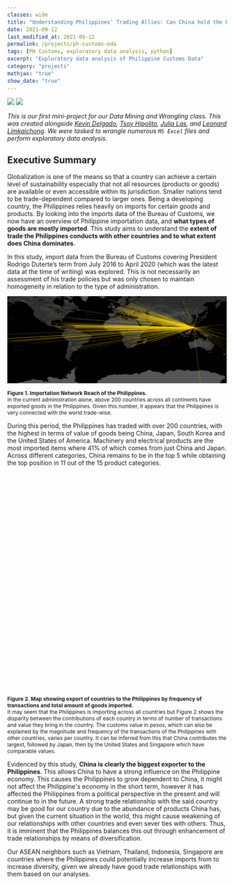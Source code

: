 ```yaml
---
classes: wide
title: "Understanding Philippines’ Trading Allies: Can China hold the Philippine Economy Hostage?"
date: 2021-09-12
last_modified_at: 2021-09-12
permalink: /projects/ph-customs-eda
tags: [PH Customs, exploratory data analysis, python]
excerpt: "Exploratory data analysis of Philippine Customs Data"
category: "projects"
mathjax: "true"
show_date: "true"
---
```

[![](https://img.shields.io/badge/Jupyter-View_Notebook-F37626?logo=jupyter)](https://github.com/jasperkpangan/dmw-eda-ph-customs/blob/main/Technical%20Report.ipynb)       [![](https://img.shields.io/badge/Github-View_HTML-181717?logo=github)](https://github.com/jasperkpangan/dmw-eda-ph-customs/blob/main/Technical%20Report.html)

*This is our first mini-project for our Data Mining and Wrangling class. This was created alongside [Kevin Delgado](https://www.linkedin.com/in/kevynndelgado/), [Tsoy Hipolito](https://www.linkedin.com/in/pdanielhipolito/), [Julia Las](https://www.linkedin.com/in/julialas/), and [Leonard Limkaichong](https://www.linkedin.com/in/leonard-limkaichong-31711611a/). We were tasked to wrangle numerous `MS Excel` files and perform exploratory data analysis.*

## Executive Summary
Globalization is one of the means so that a country can achieve a certain level of sustainability especially that not all resources (products or goods) are available or even accessible within its jurisdiction. Smaller nations tend to be trade-dependent compared to larger ones. Being a developing country, the Philippines relies heavily on imports for certain goods and products. By looking into the imports data of the Bureau of Customs, we now have an overview of Philippine importation data, and **what types of goods are mostly imported**. This study aims to understand the **extent of trade the Philippines conducts with other countries and to what extent does China dominates**.

In this study, import data from the Bureau of Customs covering President Rodrigo Duterte’s term from July 2016 to April 2020 (which was the latest data at the time of writing) was explored. This is not necessarily an assessment of his trade policies but was only chosen to maintain homogeneity in relation to the type of administration.

<!-- <img src = "{{ site.url }}{{ site.baseurl }}\assets\images\project\import-export-network.png"> -->
<img src = "\assets\images\project\import-export-network.png" width = "800" height = "200">

<p style="font-size:12px;font-style:default;"><b>Figure 1. Importation Network Reach of the Philippines.</b><br>In the current administration alone, above 200 countries across all continents have exported goods in the Philippines. Given this number, it appears that the Philippines is very connected with the world trade-wise.</p>

During this period, the Philippines has traded with over 200 countries, with the highest in terms of value of goods being China, Japan, South Korea and the United States of America. Machinery and electrical products are the most imported items where 41% of which comes from just China and Japan. Across different categories, China remains to be in the top 5 while obtaining the top position in 11 out of the 15 product categories. 

<script src="https://cdn.plot.ly/plotly-latest.min.js"></script>
<div><div id="64e4e579-699a-4295-ae06-c558237432a3" class="plotly-graph-div" style="height:500px; width:900px;"></div>            <script type="text/javascript">                                    window.PLOTLYENV=window.PLOTLYENV || {};                                    if (document.getElementById("64e4e579-699a-4295-ae06-c558237432a3")) {                    Plotly.newPlot(                        "64e4e579-699a-4295-ae06-c558237432a3",                        [{"customdata":[["PHILIPPINES",15,92530989.10716,121.774017,12.879721],["COOK ISLANDS",3,1149217.5310000002,-159.777671,-21.236736],["BARBADOS",7,1363238.65,-59.543198,13.193887],["TAIWAN, PROVINCE OF CHINA",390354,762452555782.3275,120.960515,23.69781],["MARTINIQUE",1,1123.89263,-61.024174,14.641528],["VIET NAM",139161,416466713858.96826,108.277199,14.058324],["EGYPT",911,5185897879.194508,30.802498,26.820553],["ISRAEL",13880,23305156876.043312,34.851612,31.046051],["TURKS AND CAICOS ISLANDS",4,1773357.434,-71.797928,21.694025],["KAZAKHSTAN",22,952010677.80013,66.923684,48.019573],["SOUTH AFRICA",4197,7609288670.72231,22.937506,-30.559482],["UNITED STATES VIRGIN ISLANDS",46,128943718.17412,-64.896335,18.335765],["PARAGUAY",35,53058383.592360005,-58.443832,-23.442503],["ANGUILLA",20,1984624.64062,-63.06861499999999,18.220554],["KOREA, REPUBLIC OF",482317,1419757041952.0388,127.766922,35.907757],["LUXEMBOURG",1707,837840419.1029005,6.129582999999999,49.815273],["NEW CALEDONIA",5,186273.92297,165.618042,-20.904305],["KUWAIT",473,237492389165.3049,47.481766,29.31166],["MALDIVES",82,46222057.80196,73.22068,3.202778],["DENMARK",24949,23703979941.398983,9.501785,56.26392],["ANTARCTICA",2,14262211.0738,135.0,-82.862752],["ARUBA",3,108003471.14994,-69.968338,12.52111],["MOLDOVA",19,20636979.22129,28.369885,47.411631],["SAUDI ARABIA",2103,285288531076.0908,45.079162,23.885942],["MONTSERRAT",2,560365.10468,-62.187366,16.742498],["ANGOLA",51,1096257765.3105805,17.873887,-11.202692],["FIJI",44,428339962.97237,178.065032,-17.713371],["GERMANY",306554,296429435105.02374,10.451526,51.165691],["EQUATORIAL GUINEA",35,2250614539.09053,10.267895,1.650801],["MADAGASCAR",56,19266239.15431,46.869107,-18.766947],["LIECHTENSTEIN",1517,341326819.1971002,9.555373,47.166],["ALBANIA",11,2752400.86276,20.168331,41.153332],["MACAU",2402,5178292756.319299,113.543873,22.198745],["MALTA",653,3149013121.176092,14.375416,35.937496],["GABON",47,87262219.98376998,11.609444,-0.803689],["AZERBAIJAN",4,1248622.83688,47.576927,40.143105],["AUSTRALIA",79241,216822583270.66992,133.775136,-25.274398],["RUSSIAN FEDERATION",2347,119520615996.012,105.318756,61.52401],["BELARUS",132,177631841.52567,27.953389,53.709807],["MALI",2,31414484.71055,-3.996166,17.570692],["TURKEY",11034,18354757746.956142,35.243322,38.963745],["CHAD",31,5202426.811099999,18.732207,15.454166],["CENTRAL AFRICAN REPUBLIC",8,16335521.104280002,20.939444,6.611110999999999],["VANUATU",49,1767899262.6794302,166.959158,-15.376706],["TAJIKISTAN",11,3592137.98318,71.276093,38.861034],["JAPAN",1750781,1632850223417.4834,138.252924,36.204824],["ITALY",95130,88343284650.02505,12.56738,41.87194],["HUNGARY",5146,2262038731.628376,19.5033041,47.162494],["GUADELOUPE",2,156303.66084000003,-61.55099999999999,16.265],["YUGOSLAV REP. OF MACEDONIA",91,4546230.739889999,21.745275,41.608635],["US MINOR OUTLYING ISLANDS",51,38769917.88852,166.647047,19.2823192],["WALLIS AND FUTUNA ISLANDS",3,3081148.2744,-178.1165,-14.2938],["LAO PEOPLE\'S DEMOCRATIC REPUBLIC",123,669161978.5142803,102.495496,19.85627],["BRITISH VIRGIN ISLANDS",341,279814907.53684,-64.639968,18.420695],["ERITREA",1,60.438,39.782334,15.179384],["CAPE VERDE",1,1546859.03064,-23.0418,16.5388],["SURINAME",3,54227026.554,-56.027783,3.919305],["BELIZE",164,56701938.29364003,-88.49765,17.189877],["ICELAND",45,60027934.28695001,-19.020835,64.963051],["GIBRALTAR",2,71970200.0,-5.353585,36.140751],["CUBA",188,887223582.04682,-77.781167,21.521757],["MOZAMBIQUE",52,113524283.19019996,35.529562,-18.665695],["BURKINA FASO",5,181595.58493,-1.561593,12.238333],["LEBANON",112,1350030800.1895502,35.862285,33.854721],["ETHIOPIA",36,27614319.20983,40.489673,9.145],["ST. HELENA",1,1662326.1,-5.7089241,-15.9650104],["ALGERIA",15,2695171065.4621105,1.659626,28.033886],["MOROCCO",377,161241603.58172017,-7.092619999999999,31.791702],["NORWAY",2651,5120865132.920636,8.468945999999999,60.47202399999999],["PANAMA",266,1479222831.5166392,-80.782127,8.537981],["SAMOA",55,78039584.90091002,-172.104629,-13.759029],["ANTIGUA AND BARBUDA",2,120772185.8304,-61.796428,17.060816],["JORDAN, ASIA",208,655888242.9296002,36.238414,30.585164],["BAHAMAS",1,142454400.0,-77.39627999999999,25.03428],["AMERICAN SAMOA",17,336019019.92984,-170.132217,-14.270972],["GAMBIA",13,430011.719,-15.310139,13.443182],["TONGA",4,17489.55,-175.198242,-21.178986],["FRENCH POLYNESIA",20,304095364.18303,-149.406843,-17.679742],["TUNISIA",125,5879716269.652295,9.537499,33.886917],["IRAQ",16,877234769.036,43.679291,33.223191],["SLOVENIA",1823,3499100237.926557,14.995463,46.151241],["ZAMBIA",11,31962187.45192,27.849332,-13.133897],["SAN MARINO",6,12797688.33393,12.457777,43.94236],["PERU",419,30194955239.71372,-75.015152,-9.189967],["BURMA (See MM MYANMAR)",2,24652.1088,95.955974,21.916221],["ROMANIA",1673,2571810501.1139765,24.96676,45.943161],["ZIMBABWE",42,104233576.89135998,29.154857,-19.015438],["BAHRAIN",355,4118222195.045072,50.5577,26.0667],["NETHERLANDS ANTILLES",61,139913596.66971004,4.9245673,52.3763561],["TRINIDAD AND TOBAGO",7,33016184.1978,-61.222503,10.691803],["BULGARIA",3464,8294578558.594284,25.48583,42.733883],["UKRAINE",2058,35838975413.06289,31.1655799,48.379433],["ESTONIA",315,234163990.71247,25.0136071,58.595272],["FRANCE",83680,152822115967.96875,2.213749,46.227638],["MALAWI",33,81651677.00261001,34.301525,-13.254308],["NORTHERN MARIANAS",151,20645843.064119987,145.6739,15.0979],["KIRIBATI",58,1342757141.58216,-168.734039,-3.370417],["GUATEMALA",146,373105247.65772986,-90.230759,15.783471],["SYRIAN ARAB REPUBLIC",51,4650529.95607,38.996815,34.80207499999999],["EL SALVADOR",509,26785187.64033,-88.89653,13.794185],["BOLIVIA",14,267759449.4109,-63.58865299999999,-16.290154],["MONGOLIA",21,205612091.95774004,103.846656,46.862496],["HAITI",64,23448743.29078001,-72.285215,18.971187],["ARGENTINA",3505,40166936470.08488,-63.61667199999999,-38.416097],["SEYCHELLES",37,297291386.90937006,55.491977,-4.679574],["SWEDEN",25204,23227218510.158844,18.643501,60.12816100000001],["EAST TIMOR",13,542952.91242,125.727539,-8.874217],["SWITZERLAND",44063,68391314691.13317,8.227511999999999,46.818188],["FINLAND",9850,28479126429.13677,25.7481511,61.92410999999999],["LIBERIA",10,1619356732.00116,-9.429499000000002,6.428055],["AUSTRIA",17544,21129220335.279377,14.550072,47.516231],["MALAYSIA",314156,605698396358.5236,101.975766,4.210484],["SRI LANKA",2518,3566290441.7683563,80.77179699999999,7.873053999999999],["BOSNIA-HERCEGOVINA",77,189598630.58679003,17.679076,43.915886],["ST VINCENT AND GRENADINES",4,5939549.946,-61.287228,12.984305],["NIUE",1,645024.78264,-169.867233,-19.054445],["NORFOLK ISLAND",10,14957599.333,167.954712,-29.040835],["Pitcairn",1,112467.688,-128.3242376,-24.3767537],["BOTSWANA",4,1194582.89876,24.684866,-22.328474],["NAMIBIA",49,41156740.73277002,18.49041,-22.95764],["GEORGIA, ASIA",232,188482627.68730012,43.35689199999999,42.315407],["IRAN, ISLAMIC REPUBLIC OF",190,4062297962.9867206,53.688046,32.427908],["PORTUGAL",2902,1251904495.4177015,-8.224454,39.39987199999999],["CZECH REPUBLIC",9361,15666172770.05983,15.472962,49.81749199999999],["BERMUDA",3,91853.418,-64.7505,32.3078],["NICARAGUA",47,109598920.89955996,-85.207229,12.865416],["UGANDA",13,1483605.0180000002,32.290275,1.373333],["SIERRA LEONE",31,16911559.01574,-11.779889,8.460555],["MONACO",91,8527582.486170001,7.424615799999999,43.73841760000001],["GHANA",99,127465640.18632,-1.023194,7.946527],["NIGER",2,129159.54727,8.081666,17.607789],["KOREA, DEM. PEOPLE\'S REP.",2089,8257612659.201891,127.510093,40.339852],["LESOTHO",60,4987554.085289991,28.233608,-29.609988],["INDIA",118252,243636695692.16415,78.96288,20.593684],["CAMBODIA",5999,4537102539.5954685,104.990963,12.565679],["SENEGAL",4,2004876.2974000005,-14.452362,14.497401],["GUINEA-BISSAU",1,501.58,-15.180413,11.803749],["PAKISTAN",8549,24949818338.079544,69.34511599999999,30.375321],["MYANMAR",2323,5850162875.232344,95.955974,21.916221],["COTE D\'IVOIRE",41,10652111.518700002,-5.547079999999999,7.539988999999999],["FRENCH GUIANA",2,803106.41251,-53.125782,3.933889],["NETHERLANDS",70718,99929702701.31224,5.291265999999999,52.132633],["BRAZIL",11930,91977563737.54865,-51.92528,-14.235004],["COLOMBIA",751,1837319786.7882493,-74.297333,4.570868],["CONGO",23,29207183.99485001,21.758664,-4.038333],["DOMINICA",1,767749.36841,-61.37097600000001,15.414999],["UNITED STATES",911239,1169663314073.551,-95.712891,37.09024],["REPUBLIC OF SERBIA",185,66353503.72173002,21.005859,44.016521],["POLAND",7550,8449151489.787706,19.145136,51.919438],["KENYA",233,850372143.67583,37.906193,-0.023559],["CYPRUS",479,452891237.94951993,33.429859,35.126413],["PUERTO RICO",100,466773823.6738201,-66.590149,18.220833],["NAURU",23,204255393.75942,166.931503,-0.522778],["LATVIA",314,151192862.6884501,24.603189,56.879635],["FED. STATES OF MICRONESIA",30,1143929000.49041,150.550812,7.425554],["UNITED KINGDOM",118475,87594203818.95773,-3.435973,55.378051],["URUGUAY",3662,10480207966.611568,-55.765835,-32.522779],["YEMEN",42,7243769.049969998,48.516388,15.552727],["NEW ZEALAND",17750,70839467932.3216,174.885971,-40.900557],["GUYANA",10,97311431.34132,-58.93018,4.860416],["DJIBOUTI",11,17719977.18759,42.590275,11.825138],["CAMEROON",19,7903755.101020001,12.354722,7.369721999999999],["BRUNEI DARUSSALAM",349,8098412482.685224,114.727669,4.535277],["SLOVAKIA",689,172744532.58125997,19.699024,48.669026],["TUVALU",5,452732938.84051,177.64933,-7.109534999999999],["MARSHALL ISLANDS",169,1063307175.3124498,171.184478,7.131474],["CAYMAN ISLANDS",15,2915254360.40214,-81.2546,19.3133],["FAEROE ISLANDS",2,6096513.532199999,-6.9118061,61.89263500000001],["DOMINICAN REPUBLIC",94,1962720219.7695503,-70.162651,18.735693],["AFGHANISTAN",3,370021.82834,67.709953,33.93911],["THAILAND",376560,1016465306900.7356,100.992541,15.870032],["HONG KONG",497924,497603921278.8518,114.1693611,22.3193039],["GREECE",1002,1384302692.1589398,21.824312,39.074208],["JAMAICA",148,121732781.13938004,-77.297508,18.109581],["NEPAL",37,5198584.989149999,84.12400799999999,28.394857],["MEXICO",9366,16144973270.77531,-102.552784,23.634501],["OMAN",486,9934288608.304436,55.975413,21.4735329],["KYRGYZSTAN",2,37785330.2,74.766098,41.20438],["PAPUA NEW GUINEA",1076,43465571452.67094,143.95555,-6.314992999999999],["COSTA RICA",1482,1576272134.6736505,-83.753428,9.748917],["GUINEA",3,1723267.12032,-9.696645,9.945587],["SUDAN",116,91378058.4638,30.217636,12.862807],["TOGO, AFRICA",2,285101887.926,0.824782,8.619543],["SOLOMON ISLANDS",226,3064223109.7610984,160.156194,-9.64571],["LITHUANIA",580,1091175091.53477,23.881275,55.169438],["PALAU",5,1552562.318,134.58252,7.514979999999999],["SPAIN",52945,67799226810.93984,-3.74922,40.46366700000001],["GUAM",598,297174158.71392983,144.793731,13.444304],["HONDURAS",309,167247961.29286006,-86.241905,15.199999],["VENEZUELA",13,15937348.49623,-66.58973,6.42375],["INDONESIA",149635,916832782154.66,113.921327,-0.789275],["SWAZILAND",9,5983264.535759999,31.465866,-26.522503],["QATAR",2508,55687409323.71962,51.183884,25.354826],["Andorra",16,4136359.16552,1.521801,42.506285],["CANADA",35522,99395865339.2479,-106.346771,56.130366],["TANZANIA, UNITED REPUBLIC OF",71,475714851.4035601,34.888822,-6.369028],["ARMENIA",8,3734896.1794,45.038189,40.069099],["SAINT LUCIA",42,26470359.50723,-60.978893,13.909444],["SINGAPORE",957342,973302046593.6,103.819836,1.352083],["BANGLADESH",12132,5748149686.788302,90.356331,23.684994],["BELGIUM",53660,80274649311.22934,4.469936,50.503887],["ECUADOR",251,1952732602.033069,-78.18340599999999,-1.831239],["IRELAND",18216,42960641335.72226,-7.692053599999999,53.1423672],["CHINA",2528531,2848528286524.2007,104.195397,35.86166],["MAURITIUS",165,921536512.9847592,57.55215200000001,-20.348404],["COCOS (KEELING) ISLANDS",1,1524900.0,96.870956,-12.164165],["UNITED ARAB EMIRATES",13409,185907539503.03647,53.847818,23.424076],["REUNION",8,412152.1171,55.536384,-21.115141],["UZBEKISTAN",70,98789736.19662,64.585262,41.377491],["CROATIA",197,1132360287.9293096,15.2000001,45.1],["NIGERIA",173,4307374385.349521,8.675277,9.081999],["CHRISTMAS ISLANDS",50,76457284.10044003,105.690449,-10.447525],["CHILE",2562,13656779561.118956,-71.542969,-35.675147]],"hovertemplate":"<b>%{hovertext}</b><br><br>Number of Transactions=%{customdata[1]:,.0f}<br>Customs Value in PHP=%{marker.color:,.2f}<extra></extra>","hovertext":["PHILIPPINES","COOK ISLANDS","BARBADOS","TAIWAN, PROVINCE OF CHINA","MARTINIQUE","VIET NAM","EGYPT","ISRAEL","TURKS AND CAICOS ISLANDS","KAZAKHSTAN","SOUTH AFRICA","UNITED STATES VIRGIN ISLANDS","PARAGUAY","ANGUILLA","KOREA, REPUBLIC OF","LUXEMBOURG","NEW CALEDONIA","KUWAIT","MALDIVES","DENMARK","ANTARCTICA","ARUBA","MOLDOVA","SAUDI ARABIA","MONTSERRAT","ANGOLA","FIJI","GERMANY","EQUATORIAL GUINEA","MADAGASCAR","LIECHTENSTEIN","ALBANIA","MACAU","MALTA","GABON","AZERBAIJAN","AUSTRALIA","RUSSIAN FEDERATION","BELARUS","MALI","TURKEY","CHAD","CENTRAL AFRICAN REPUBLIC","VANUATU","TAJIKISTAN","JAPAN","ITALY","HUNGARY","GUADELOUPE","YUGOSLAV REP. OF MACEDONIA","US MINOR OUTLYING ISLANDS","WALLIS AND FUTUNA ISLANDS","LAO PEOPLE\'S DEMOCRATIC REPUBLIC","BRITISH VIRGIN ISLANDS","ERITREA","CAPE VERDE","SURINAME","BELIZE","ICELAND","GIBRALTAR","CUBA","MOZAMBIQUE","BURKINA FASO","LEBANON","ETHIOPIA","ST. HELENA","ALGERIA","MOROCCO","NORWAY","PANAMA","SAMOA","ANTIGUA AND BARBUDA","JORDAN, ASIA","BAHAMAS","AMERICAN SAMOA","GAMBIA","TONGA","FRENCH POLYNESIA","TUNISIA","IRAQ","SLOVENIA","ZAMBIA","SAN MARINO","PERU","BURMA (See MM MYANMAR)","ROMANIA","ZIMBABWE","BAHRAIN","NETHERLANDS ANTILLES","TRINIDAD AND TOBAGO","BULGARIA","UKRAINE","ESTONIA","FRANCE","MALAWI","NORTHERN MARIANAS","KIRIBATI","GUATEMALA","SYRIAN ARAB REPUBLIC","EL SALVADOR","BOLIVIA","MONGOLIA","HAITI","ARGENTINA","SEYCHELLES","SWEDEN","EAST TIMOR","SWITZERLAND","FINLAND","LIBERIA","AUSTRIA","MALAYSIA","SRI LANKA","BOSNIA-HERCEGOVINA","ST VINCENT AND GRENADINES","NIUE","NORFOLK ISLAND","Pitcairn","BOTSWANA","NAMIBIA","GEORGIA, ASIA","IRAN, ISLAMIC REPUBLIC OF","PORTUGAL","CZECH REPUBLIC","BERMUDA","NICARAGUA","UGANDA","SIERRA LEONE","MONACO","GHANA","NIGER","KOREA, DEM. PEOPLE\'S REP.","LESOTHO","INDIA","CAMBODIA","SENEGAL","GUINEA-BISSAU","PAKISTAN","MYANMAR","COTE D\'IVOIRE","FRENCH GUIANA","NETHERLANDS","BRAZIL","COLOMBIA","CONGO","DOMINICA","UNITED STATES","REPUBLIC OF SERBIA","POLAND","KENYA","CYPRUS","PUERTO RICO","NAURU","LATVIA","FED. STATES OF MICRONESIA","UNITED KINGDOM","URUGUAY","YEMEN","NEW ZEALAND","GUYANA","DJIBOUTI","CAMEROON","BRUNEI DARUSSALAM","SLOVAKIA","TUVALU","MARSHALL ISLANDS","CAYMAN ISLANDS","FAEROE ISLANDS","DOMINICAN REPUBLIC","AFGHANISTAN","THAILAND","HONG KONG","GREECE","JAMAICA","NEPAL","MEXICO","OMAN","KYRGYZSTAN","PAPUA NEW GUINEA","COSTA RICA","GUINEA","SUDAN","TOGO, AFRICA","SOLOMON ISLANDS","LITHUANIA","PALAU","SPAIN","GUAM","HONDURAS","VENEZUELA","INDONESIA","SWAZILAND","QATAR","Andorra","CANADA","TANZANIA, UNITED REPUBLIC OF","ARMENIA","SAINT LUCIA","SINGAPORE","BANGLADESH","BELGIUM","ECUADOR","IRELAND","CHINA","MAURITIUS","COCOS (KEELING) ISLANDS","UNITED ARAB EMIRATES","REUNION","UZBEKISTAN","CROATIA","NIGERIA","CHRISTMAS ISLANDS","CHILE"],"lat":[12.879721,-21.236736,13.193887,23.69781,14.641528,14.058324,26.820553,31.046051,21.694025,48.019573,-30.559482,18.335765,-23.442503,18.220554,35.907757,49.815273,-20.904305,29.31166,3.202778,56.26392,-82.862752,12.52111,47.411631,23.885942,16.742498,-11.202692,-17.713371,51.165691,1.650801,-18.766947,47.166,41.153332,22.198745,35.937496,-0.803689,40.143105,-25.274398,61.52401,53.709807,17.570692,38.963745,15.454166,6.611110999999999,-15.376706,38.861034,36.204824,41.87194,47.162494,16.265,41.608635,19.2823192,-14.2938,19.85627,18.420695,15.179384,16.5388,3.919305,17.189877,64.963051,36.140751,21.521757,-18.665695,12.238333,33.854721,9.145,-15.9650104,28.033886,31.791702,60.47202399999999,8.537981,-13.759029,17.060816,30.585164,25.03428,-14.270972,13.443182,-21.178986,-17.679742,33.886917,33.223191,46.151241,-13.133897,43.94236,-9.189967,21.916221,45.943161,-19.015438,26.0667,52.3763561,10.691803,42.733883,48.379433,58.595272,46.227638,-13.254308,15.0979,-3.370417,15.783471,34.80207499999999,13.794185,-16.290154,46.862496,18.971187,-38.416097,-4.679574,60.12816100000001,-8.874217,46.818188,61.92410999999999,6.428055,47.516231,4.210484,7.873053999999999,43.915886,12.984305,-19.054445,-29.040835,-24.3767537,-22.328474,-22.95764,42.315407,32.427908,39.39987199999999,49.81749199999999,32.3078,12.865416,1.373333,8.460555,43.73841760000001,7.946527,17.607789,40.339852,-29.609988,20.593684,12.565679,14.497401,11.803749,30.375321,21.916221,7.539988999999999,3.933889,52.132633,-14.235004,4.570868,-4.038333,15.414999,37.09024,44.016521,51.919438,-0.023559,35.126413,18.220833,-0.522778,56.879635,7.425554,55.378051,-32.522779,15.552727,-40.900557,4.860416,11.825138,7.369721999999999,4.535277,48.669026,-7.109534999999999,7.131474,19.3133,61.89263500000001,18.735693,33.93911,15.870032,22.3193039,39.074208,18.109581,28.394857,23.634501,21.4735329,41.20438,-6.314992999999999,9.748917,9.945587,12.862807,8.619543,-9.64571,55.169438,7.514979999999999,40.46366700000001,13.444304,15.199999,6.42375,-0.789275,-26.522503,25.354826,42.506285,56.130366,-6.369028,40.069099,13.909444,1.352083,23.684994,50.503887,-1.831239,53.1423672,35.86166,-20.348404,-12.164165,23.424076,-21.115141,41.377491,45.1,9.081999,-10.447525,-35.675147],"legendgroup":"","lon":[121.774017,-159.777671,-59.543198,120.960515,-61.024174,108.277199,30.802498,34.851612,-71.797928,66.923684,22.937506,-64.896335,-58.443832,-63.06861499999999,127.766922,6.129582999999999,165.618042,47.481766,73.22068,9.501785,135.0,-69.968338,28.369885,45.079162,-62.187366,17.873887,178.065032,10.451526,10.267895,46.869107,9.555373,20.168331,113.543873,14.375416,11.609444,47.576927,133.775136,105.318756,27.953389,-3.996166,35.243322,18.732207,20.939444,166.959158,71.276093,138.252924,12.56738,19.5033041,-61.55099999999999,21.745275,166.647047,-178.1165,102.495496,-64.639968,39.782334,-23.0418,-56.027783,-88.49765,-19.020835,-5.353585,-77.781167,35.529562,-1.561593,35.862285,40.489673,-5.7089241,1.659626,-7.092619999999999,8.468945999999999,-80.782127,-172.104629,-61.796428,36.238414,-77.39627999999999,-170.132217,-15.310139,-175.198242,-149.406843,9.537499,43.679291,14.995463,27.849332,12.457777,-75.015152,95.955974,24.96676,29.154857,50.5577,4.9245673,-61.222503,25.48583,31.1655799,25.0136071,2.213749,34.301525,145.6739,-168.734039,-90.230759,38.996815,-88.89653,-63.58865299999999,103.846656,-72.285215,-63.61667199999999,55.491977,18.643501,125.727539,8.227511999999999,25.7481511,-9.429499000000002,14.550072,101.975766,80.77179699999999,17.679076,-61.287228,-169.867233,167.954712,-128.3242376,24.684866,18.49041,43.35689199999999,53.688046,-8.224454,15.472962,-64.7505,-85.207229,32.290275,-11.779889,7.424615799999999,-1.023194,8.081666,127.510093,28.233608,78.96288,104.990963,-14.452362,-15.180413,69.34511599999999,95.955974,-5.547079999999999,-53.125782,5.291265999999999,-51.92528,-74.297333,21.758664,-61.37097600000001,-95.712891,21.005859,19.145136,37.906193,33.429859,-66.590149,166.931503,24.603189,150.550812,-3.435973,-55.765835,48.516388,174.885971,-58.93018,42.590275,12.354722,114.727669,19.699024,177.64933,171.184478,-81.2546,-6.9118061,-70.162651,67.709953,100.992541,114.1693611,21.824312,-77.297508,84.12400799999999,-102.552784,55.975413,74.766098,143.95555,-83.753428,-9.696645,30.217636,0.824782,160.156194,23.881275,134.58252,-3.74922,144.793731,-86.241905,-66.58973,113.921327,31.465866,51.183884,1.521801,-106.346771,34.888822,45.038189,-60.978893,103.819836,90.356331,4.469936,-78.18340599999999,-7.692053599999999,104.195397,57.55215200000001,96.870956,53.847818,55.536384,64.585262,15.2000001,8.675277,105.690449,-71.542969],"marker":{"color":[92530989.10716,1149217.5310000002,1363238.65,762452555782.3275,1123.89263,416466713858.96826,5185897879.194508,23305156876.043312,1773357.434,952010677.80013,7609288670.72231,128943718.17412,53058383.592360005,1984624.64062,1419757041952.0388,837840419.1029005,186273.92297,237492389165.3049,46222057.80196,23703979941.398983,14262211.0738,108003471.14994,20636979.22129,285288531076.0908,560365.10468,1096257765.3105805,428339962.97237,296429435105.02374,2250614539.09053,19266239.15431,341326819.1971002,2752400.86276,5178292756.319299,3149013121.176092,87262219.98376998,1248622.83688,216822583270.66992,119520615996.012,177631841.52567,31414484.71055,18354757746.956142,5202426.811099999,16335521.104280002,1767899262.6794302,3592137.98318,1632850223417.4834,88343284650.02505,2262038731.628376,156303.66084000003,4546230.739889999,38769917.88852,3081148.2744,669161978.5142803,279814907.53684,60.438,1546859.03064,54227026.554,56701938.29364003,60027934.28695001,71970200.0,887223582.04682,113524283.19019996,181595.58493,1350030800.1895502,27614319.20983,1662326.1,2695171065.4621105,161241603.58172017,5120865132.920636,1479222831.5166392,78039584.90091002,120772185.8304,655888242.9296002,142454400.0,336019019.92984,430011.719,17489.55,304095364.18303,5879716269.652295,877234769.036,3499100237.926557,31962187.45192,12797688.33393,30194955239.71372,24652.1088,2571810501.1139765,104233576.89135998,4118222195.045072,139913596.66971004,33016184.1978,8294578558.594284,35838975413.06289,234163990.71247,152822115967.96875,81651677.00261001,20645843.064119987,1342757141.58216,373105247.65772986,4650529.95607,26785187.64033,267759449.4109,205612091.95774004,23448743.29078001,40166936470.08488,297291386.90937006,23227218510.158844,542952.91242,68391314691.13317,28479126429.13677,1619356732.00116,21129220335.279377,605698396358.5236,3566290441.7683563,189598630.58679003,5939549.946,645024.78264,14957599.333,112467.688,1194582.89876,41156740.73277002,188482627.68730012,4062297962.9867206,1251904495.4177015,15666172770.05983,91853.418,109598920.89955996,1483605.0180000002,16911559.01574,8527582.486170001,127465640.18632,129159.54727,8257612659.201891,4987554.085289991,243636695692.16415,4537102539.5954685,2004876.2974000005,501.58,24949818338.079544,5850162875.232344,10652111.518700002,803106.41251,99929702701.31224,91977563737.54865,1837319786.7882493,29207183.99485001,767749.36841,1169663314073.551,66353503.72173002,8449151489.787706,850372143.67583,452891237.94951993,466773823.6738201,204255393.75942,151192862.6884501,1143929000.49041,87594203818.95773,10480207966.611568,7243769.049969998,70839467932.3216,97311431.34132,17719977.18759,7903755.101020001,8098412482.685224,172744532.58125997,452732938.84051,1063307175.3124498,2915254360.40214,6096513.532199999,1962720219.7695503,370021.82834,1016465306900.7356,497603921278.8518,1384302692.1589398,121732781.13938004,5198584.989149999,16144973270.77531,9934288608.304436,37785330.2,43465571452.67094,1576272134.6736505,1723267.12032,91378058.4638,285101887.926,3064223109.7610984,1091175091.53477,1552562.318,67799226810.93984,297174158.71392983,167247961.29286006,15937348.49623,916832782154.66,5983264.535759999,55687409323.71962,4136359.16552,99395865339.2479,475714851.4035601,3734896.1794,26470359.50723,973302046593.6,5748149686.788302,80274649311.22934,1952732602.033069,42960641335.72226,2848528286524.2007,921536512.9847592,1524900.0,185907539503.03647,412152.1171,98789736.19662,1132360287.9293096,4307374385.349521,76457284.10044003,13656779561.118956],"coloraxis":"coloraxis","opacity":0.8,"size":[15,3,7,390354,1,139161,911,13880,4,22,4197,46,35,20,482317,1707,5,473,82,24949,2,3,19,2103,2,51,44,306554,35,56,1517,11,2402,653,47,4,79241,2347,132,2,11034,31,8,49,11,1750781,95130,5146,2,91,51,3,123,341,1,1,3,164,45,2,188,52,5,112,36,1,15,377,2651,266,55,2,208,1,17,13,4,20,125,16,1823,11,6,419,2,1673,42,355,61,7,3464,2058,315,83680,33,151,58,146,51,509,14,21,64,3505,37,25204,13,44063,9850,10,17544,314156,2518,77,4,1,10,1,4,49,232,190,2902,9361,3,47,13,31,91,99,2,2089,60,118252,5999,4,1,8549,2323,41,2,70718,11930,751,23,1,911239,185,7550,233,479,100,23,314,30,118475,3662,42,17750,10,11,19,349,689,5,169,15,2,94,3,376560,497924,1002,148,37,9366,486,2,1076,1482,3,116,2,226,580,5,52945,598,309,13,149635,9,2508,16,35522,71,8,42,957342,12132,53660,251,18216,2528531,165,1,13409,8,70,197,173,50,2562],"sizemode":"area","sizeref":2064.10693877551},"mode":"markers","name":"","showlegend":false,"subplot":"mapbox","type":"scattermapbox"}],                        {"coloraxis":{"colorbar":{"title":{"text":"Customs Value in PHP"}},"colorscale":[[0.0,"rgb(255,255,204)"],[0.125,"rgb(255,237,160)"],[0.25,"rgb(254,217,118)"],[0.375,"rgb(254,178,76)"],[0.5,"rgb(253,141,60)"],[0.625,"rgb(252,78,42)"],[0.75,"rgb(227,26,28)"],[0.875,"rgb(189,0,38)"],[1.0,"rgb(128,0,38)"]]},"height":500,"legend":{"itemsizing":"constant","tracegroupgap":0},"mapbox":{"center":{"lat":17.04234518685445,"lon":16.392275239906105},"domain":{"x":[0.0,1.0],"y":[0.0,1.0]},"style":"carto-darkmatter","zoom":1},"margin":{"t":60},"paper_bgcolor":"rgba(0,0,0,0)","plot_bgcolor":"rgba(0,0,0,0)","template":{"data":{"bar":[{"error_x":{"color":"#2a3f5f"},"error_y":{"color":"#2a3f5f"},"marker":{"line":{"color":"#E5ECF6","width":0.5},"pattern":{"fillmode":"overlay","size":10,"solidity":0.2}},"type":"bar"}],"barpolar":[{"marker":{"line":{"color":"#E5ECF6","width":0.5},"pattern":{"fillmode":"overlay","size":10,"solidity":0.2}},"type":"barpolar"}],"carpet":[{"aaxis":{"endlinecolor":"#2a3f5f","gridcolor":"white","linecolor":"white","minorgridcolor":"white","startlinecolor":"#2a3f5f"},"baxis":{"endlinecolor":"#2a3f5f","gridcolor":"white","linecolor":"white","minorgridcolor":"white","startlinecolor":"#2a3f5f"},"type":"carpet"}],"choropleth":[{"colorbar":{"outlinewidth":0,"ticks":""},"type":"choropleth"}],"contour":[{"colorbar":{"outlinewidth":0,"ticks":""},"colorscale":[[0.0,"#0d0887"],[0.1111111111111111,"#46039f"],[0.2222222222222222,"#7201a8"],[0.3333333333333333,"#9c179e"],[0.4444444444444444,"#bd3786"],[0.5555555555555556,"#d8576b"],[0.6666666666666666,"#ed7953"],[0.7777777777777778,"#fb9f3a"],[0.8888888888888888,"#fdca26"],[1.0,"#f0f921"]],"type":"contour"}],"contourcarpet":[{"colorbar":{"outlinewidth":0,"ticks":""},"type":"contourcarpet"}],"heatmap":[{"colorbar":{"outlinewidth":0,"ticks":""},"colorscale":[[0.0,"#0d0887"],[0.1111111111111111,"#46039f"],[0.2222222222222222,"#7201a8"],[0.3333333333333333,"#9c179e"],[0.4444444444444444,"#bd3786"],[0.5555555555555556,"#d8576b"],[0.6666666666666666,"#ed7953"],[0.7777777777777778,"#fb9f3a"],[0.8888888888888888,"#fdca26"],[1.0,"#f0f921"]],"type":"heatmap"}],"heatmapgl":[{"colorbar":{"outlinewidth":0,"ticks":""},"colorscale":[[0.0,"#0d0887"],[0.1111111111111111,"#46039f"],[0.2222222222222222,"#7201a8"],[0.3333333333333333,"#9c179e"],[0.4444444444444444,"#bd3786"],[0.5555555555555556,"#d8576b"],[0.6666666666666666,"#ed7953"],[0.7777777777777778,"#fb9f3a"],[0.8888888888888888,"#fdca26"],[1.0,"#f0f921"]],"type":"heatmapgl"}],"histogram":[{"marker":{"pattern":{"fillmode":"overlay","size":10,"solidity":0.2}},"type":"histogram"}],"histogram2d":[{"colorbar":{"outlinewidth":0,"ticks":""},"colorscale":[[0.0,"#0d0887"],[0.1111111111111111,"#46039f"],[0.2222222222222222,"#7201a8"],[0.3333333333333333,"#9c179e"],[0.4444444444444444,"#bd3786"],[0.5555555555555556,"#d8576b"],[0.6666666666666666,"#ed7953"],[0.7777777777777778,"#fb9f3a"],[0.8888888888888888,"#fdca26"],[1.0,"#f0f921"]],"type":"histogram2d"}],"histogram2dcontour":[{"colorbar":{"outlinewidth":0,"ticks":""},"colorscale":[[0.0,"#0d0887"],[0.1111111111111111,"#46039f"],[0.2222222222222222,"#7201a8"],[0.3333333333333333,"#9c179e"],[0.4444444444444444,"#bd3786"],[0.5555555555555556,"#d8576b"],[0.6666666666666666,"#ed7953"],[0.7777777777777778,"#fb9f3a"],[0.8888888888888888,"#fdca26"],[1.0,"#f0f921"]],"type":"histogram2dcontour"}],"mesh3d":[{"colorbar":{"outlinewidth":0,"ticks":""},"type":"mesh3d"}],"parcoords":[{"line":{"colorbar":{"outlinewidth":0,"ticks":""}},"type":"parcoords"}],"pie":[{"automargin":true,"type":"pie"}],"scatter":[{"marker":{"colorbar":{"outlinewidth":0,"ticks":""}},"type":"scatter"}],"scatter3d":[{"line":{"colorbar":{"outlinewidth":0,"ticks":""}},"marker":{"colorbar":{"outlinewidth":0,"ticks":""}},"type":"scatter3d"}],"scattercarpet":[{"marker":{"colorbar":{"outlinewidth":0,"ticks":""}},"type":"scattercarpet"}],"scattergeo":[{"marker":{"colorbar":{"outlinewidth":0,"ticks":""}},"type":"scattergeo"}],"scattergl":[{"marker":{"colorbar":{"outlinewidth":0,"ticks":""}},"type":"scattergl"}],"scattermapbox":[{"marker":{"colorbar":{"outlinewidth":0,"ticks":""}},"type":"scattermapbox"}],"scatterpolar":[{"marker":{"colorbar":{"outlinewidth":0,"ticks":""}},"type":"scatterpolar"}],"scatterpolargl":[{"marker":{"colorbar":{"outlinewidth":0,"ticks":""}},"type":"scatterpolargl"}],"scatterternary":[{"marker":{"colorbar":{"outlinewidth":0,"ticks":""}},"type":"scatterternary"}],"surface":[{"colorbar":{"outlinewidth":0,"ticks":""},"colorscale":[[0.0,"#0d0887"],[0.1111111111111111,"#46039f"],[0.2222222222222222,"#7201a8"],[0.3333333333333333,"#9c179e"],[0.4444444444444444,"#bd3786"],[0.5555555555555556,"#d8576b"],[0.6666666666666666,"#ed7953"],[0.7777777777777778,"#fb9f3a"],[0.8888888888888888,"#fdca26"],[1.0,"#f0f921"]],"type":"surface"}],"table":[{"cells":{"fill":{"color":"#EBF0F8"},"line":{"color":"white"}},"header":{"fill":{"color":"#C8D4E3"},"line":{"color":"white"}},"type":"table"}]},"layout":{"annotationdefaults":{"arrowcolor":"#2a3f5f","arrowhead":0,"arrowwidth":1},"autotypenumbers":"strict","coloraxis":{"colorbar":{"outlinewidth":0,"ticks":""}},"colorscale":{"diverging":[[0,"#8e0152"],[0.1,"#c51b7d"],[0.2,"#de77ae"],[0.3,"#f1b6da"],[0.4,"#fde0ef"],[0.5,"#f7f7f7"],[0.6,"#e6f5d0"],[0.7,"#b8e186"],[0.8,"#7fbc41"],[0.9,"#4d9221"],[1,"#276419"]],"sequential":[[0.0,"#0d0887"],[0.1111111111111111,"#46039f"],[0.2222222222222222,"#7201a8"],[0.3333333333333333,"#9c179e"],[0.4444444444444444,"#bd3786"],[0.5555555555555556,"#d8576b"],[0.6666666666666666,"#ed7953"],[0.7777777777777778,"#fb9f3a"],[0.8888888888888888,"#fdca26"],[1.0,"#f0f921"]],"sequentialminus":[[0.0,"#0d0887"],[0.1111111111111111,"#46039f"],[0.2222222222222222,"#7201a8"],[0.3333333333333333,"#9c179e"],[0.4444444444444444,"#bd3786"],[0.5555555555555556,"#d8576b"],[0.6666666666666666,"#ed7953"],[0.7777777777777778,"#fb9f3a"],[0.8888888888888888,"#fdca26"],[1.0,"#f0f921"]]},"colorway":["#636efa","#EF553B","#00cc96","#ab63fa","#FFA15A","#19d3f3","#FF6692","#B6E880","#FF97FF","#FECB52"],"font":{"color":"#2a3f5f"},"geo":{"bgcolor":"white","lakecolor":"white","landcolor":"#E5ECF6","showlakes":true,"showland":true,"subunitcolor":"white"},"hoverlabel":{"align":"left"},"hovermode":"closest","mapbox":{"style":"light"},"paper_bgcolor":"white","plot_bgcolor":"#E5ECF6","polar":{"angularaxis":{"gridcolor":"white","linecolor":"white","ticks":""},"bgcolor":"#E5ECF6","radialaxis":{"gridcolor":"white","linecolor":"white","ticks":""}},"scene":{"xaxis":{"backgroundcolor":"#E5ECF6","gridcolor":"white","gridwidth":2,"linecolor":"white","showbackground":true,"ticks":"","zerolinecolor":"white"},"yaxis":{"backgroundcolor":"#E5ECF6","gridcolor":"white","gridwidth":2,"linecolor":"white","showbackground":true,"ticks":"","zerolinecolor":"white"},"zaxis":{"backgroundcolor":"#E5ECF6","gridcolor":"white","gridwidth":2,"linecolor":"white","showbackground":true,"ticks":"","zerolinecolor":"white"}},"shapedefaults":{"line":{"color":"#2a3f5f"}},"ternary":{"aaxis":{"gridcolor":"white","linecolor":"white","ticks":""},"baxis":{"gridcolor":"white","linecolor":"white","ticks":""},"bgcolor":"#E5ECF6","caxis":{"gridcolor":"white","linecolor":"white","ticks":""}},"title":{"x":0.05},"xaxis":{"automargin":true,"gridcolor":"white","linecolor":"white","ticks":"","title":{"standoff":15},"zerolinecolor":"white","zerolinewidth":2},"yaxis":{"automargin":true,"gridcolor":"white","linecolor":"white","ticks":"","title":{"standoff":15},"zerolinecolor":"white","zerolinewidth":2}}},"width":900},                        {"responsive": true}                    )                };                            </script></div>

<p style="font-size:12px;font-style:default;"><b>Figure 2. Map showing export of countries to the Philippines by frequency of transactions and total amount of goods imported.</b><br>It may seem that the Philippines is importing across all countries but Figure 2 shows the disparity between the contributions of each country in terms of number of transactions and value they bring in the country. The customs value in pesos, which can also be explained by the magnitude and frequency of the transactions of the Philippines with other countries, varies per country. It can be inferred from this that China contributes the largest, followed by Japan, then by the United States and Singapore which have comparable values.</p>

Evidenced by this study, **China is clearly the biggest exporter to the Philippines**. This allows China to have a strong influence on the Philippine economy. This causes the Philippines to grow dependent to China, it might not affect the Philippine's economy in the short term, however it has affected the Philippines from a political perspective in the present and will continue to in the future. A strong trade relationship  with the said country may be good for our country due to the abundance of products China has, but given the current situation in the world, this might cause weakening of our relationships with other countries and even sever ties with others. Thus, it is imminent that the Philippines balances this out through enhancement of trade relationships by means of diversification. 

Our ASEAN neighbors such as Vietnam, Thailand, Indonesia, Singapore are countries where the Philippines could potentially increase imports from to increase diversity, given we already have good trade relationships with them based on our analyses. 

